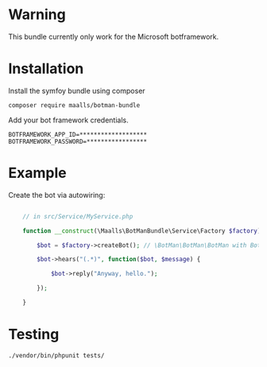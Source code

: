 # Warning

This bundle currently only work for the Microsoft botframework.

# Installation

Install the symfoy bundle using composer
```console
composer require maalls/botman-bundle
```

Add your bot framework credentials.
```.env
BOTFRAMEWORK_APP_ID=*******************
BOTFRAMEWORK_PASSWORD=*****************
```

# Example

Create the bot via autowiring:

```php

    // in src/Service/MyService.php

    function __construct(\Maalls\BotManBundle\Service\Factory $factory) {

        $bot = $factory->createBot(); // \BotMan\BotMan\BotMan with BotFramwork driver.

        $bot->hears("(.*)", function($bot, $message) {

            $bot->reply("Anyway, hello.");

        });

    }
```

# Testing

```console 
./vendor/bin/phpunit tests/
```

